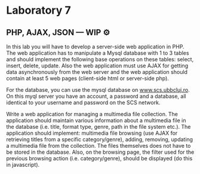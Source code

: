 # Laboratory 7
## PHP, AJAX, JSON — WIP ⚙️

In this lab you will have to develop a server-side web application in PHP. The web application has to manipulate a Mysql database with 1 to 3 tables and should implement the following base operations on these tables: select, insert, delete, update. Also the web application must use AJAX for getting data asynchronously from the web server and the web application should contain at least 5 web pages (client-side html or server-side php).

For the database, you can use the mysql database on www.scs.ubbcluj.ro. On this myql server you have an account, a password and a database, all identical to your username and password on the SCS network. 

Write a web application for managing a multimedia file collection. The application should maintain various information about a multimedia file in the database (i.e. title, format type, genre, path in the file system etc.). The application should implement: multimedia file browsing (use AJAX for retrieving titles from a specific category/genre), adding, removing, updating a multimedia file from the collection. The files themselves does not have to be stored in the database. Also, on the browsing page, the filter used for the previous browsing action (i.e. category/genre), should be displayed (do this in javascript). 
